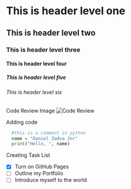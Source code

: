 # This is header level one
## This is header level two
### This is header level three
#### This is header level four
##### This is header level five
###### This is header level six

Code Review Image
![Code Review](https://encrypted-tbn0.gstatic.com/images?q=tbn:ANd9GcQmbDdykgwZLBuljtEICHgu8RFVO51okRiJ_A&s)

Adding code
```py
  #this is a comment in python
  name = "Daniel Zadva Jnr"
  print("Hello, ", name)
```

Creating Task List
- [x] Turn on GitHub Pages
- [ ] Outline my Portfolio
- [ ] Introduce myself to the world
